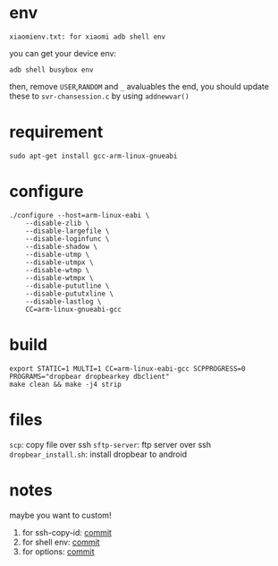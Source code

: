 # env
```
xiaomienv.txt: for xiaomi adb shell env
```
you can get your device env:
```
adb shell busybox env
```
then, remove `USER`,`RANDOM` and `_` avaluables
the end, you should update these to `svr-chansession.c` by using `addnewvar()`

# requirement
```
sudo apt-get install gcc-arm-linux-gnueabi
```

# configure
```
./configure --host=arm-linux-eabi \
    --disable-zlib \
    --disable-largefile \
    --disable-loginfunc \
    --disable-shadow \
    --disable-utmp \
    --disable-utmpx \
    --disable-wtmp \
    --disable-wtmpx \
    --disable-pututline \
    --disable-pututxline \
    --disable-lastlog \
    CC=arm-linux-gnueabi-gcc
```

# build
```
export STATIC=1 MULTI=1 CC=arm-linux-eabi-gcc SCPPROGRESS=0 PROGRAMS="dropbear dropbearkey dbclient"
make clean && make -j4 strip
```

# files
`scp`: copy file over ssh
`sftp-server`: ftp server over ssh
`dropbear_install.sh`: install dropbear to android

# notes
maybe you want to custom!
1. for ssh-copy-id: [commit](http://200.200.0.36/28120/emm_droid_sshd/commit/84b51fb8557f522640368ffc1350a27092a20197)
2. for shell env: [commit](http://200.200.0.36/28120/emm_droid_sshd/commit/54d8ed8b25e2a21497905b67d89e0e421e1c5fe1)
3. for options: [commit](http://200.200.0.36/28120/emm_droid_sshd/commit/ade0deea924ad4fe0c9809f9e822e6d21168cc09)
